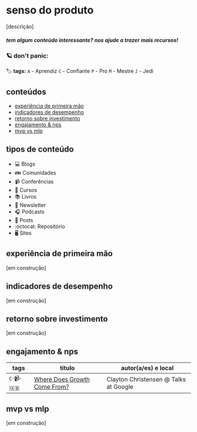 # senso do produto

[descrição]


##### _tem algum conteúdo interessante? nos ajude a trazer mais recursos!_


### :ringed_planet: don't panic:

:label: **tags:**
`A` - Aprendiz
`C` - Confiante
`P` - Pro
`M` - Mestre
`J` - Jedi

## conteúdos
  - [experiência de primeira mão](https://github.com/enjoei/career/tree/master/apps/senso%20do%20produto#experiência-de-primeira-mão)
  - [indicadores de desempenho](https://github.com/enjoei/career/tree/master/apps/senso%20do%20produto#indicadores-de-desempenho)
  - [retorno sobre investimento](https://github.com/enjoei/career/tree/master/apps/senso%20do%20produto#retorno-sobre-investimento)
  - [engajamento & nps](https://github.com/enjoei/career/tree/master/apps/senso%20do%20produto#engajamento-&-nps)
  - [mvp vs mlp](https://github.com/enjoei/career/tree/master/apps/senso%20do%20produto#mvp-vs-mlp)

## tipos de conteúdo
- :computer: Blogs
- :family: Comunidades
- :video_camera: Conferências
- :open_book: Cursos
- :books: Livros
- :newspaper: Newsletter
- :headphones: Podcasts
- :bookmark_tabs: Posts
- :octocat: Repositório
- :desktop_computer: Sites

## experiência de primeira mão
[em construção]

## indicadores de desempenho
[em construção]

## retorno sobre investimento
[em construção]

## engajamento & nps
| tags 	| título    	| autor(a/es) e local |
|-----------	|-----------	|-----------	|
| `C`‧:video_camera:‧:uk: | [Where Does Growth Come From?](https://www.youtube.com/watch?v=rHdS_4GsKmg) | Clayton Christensen @ Talks at Google |

## mvp vs mlp
[em construção]
